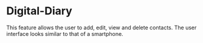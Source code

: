 # Digital-Diary

This feature allows the user to add, edit, view and delete contacts. The user interface looks similar to that of a smartphone.
